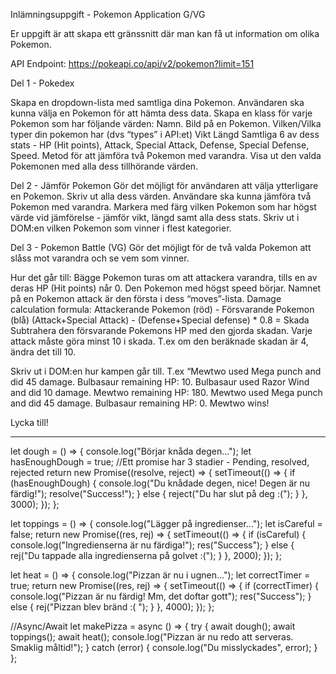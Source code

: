 Inlämningsuppgift - Pokemon Application G/VG

Er uppgift är att skapa ett gränssnitt där man kan få ut information om olika Pokemon.

API Endpoint: https://pokeapi.co/api/v2/pokemon?limit=151

Del 1 - Pokedex

Skapa en dropdown-lista med samtliga dina Pokemon. Användaren ska kunna välja en Pokemon för att hämta dess data.
Skapa en klass för varje Pokemon som har följande värden:
Namn.
Bild på en Pokemon.
Vilken/Vilka typer din pokemon har (dvs “types” i API:et)
Vikt
Längd
Samtliga 6 av dess stats - HP (Hit points), Attack, Special Attack, Defense, Special Defense, Speed.
Metod för att jämföra två Pokemon med varandra.
Visa ut den valda Pokemonen med alla dess tillhörande värden.

Del 2 - Jämför Pokemon
Gör det möjligt för användaren att välja ytterligare en Pokemon. Skriv ut alla dess värden.
Användare ska kunna jämföra två Pokemon med varandra.
Markera med färg vilken Pokemon som har högst värde vid jämförelse - jämför vikt, längd samt alla dess stats. Skriv ut i DOM:en vilken Pokemon som vinner i flest kategorier.

Del 3 - Pokemon Battle (VG)
Gör det möjligt för de två valda Pokemon att slåss mot varandra och se vem som vinner.

Hur det går till:
Bägge Pokemon turas om att attackera varandra, tills en av deras HP (Hit points) når 0.
Den Pokemon med högst speed börjar.
Namnet på en Pokemon attack är den första i dess “moves”-lista.
Damage calculation formula:
Attackerande Pokemon (röd) - Försvarande Pokemon (blå)
(Attack+Special Attack) - (Defense+Special defense) \* 0.8 = Skada
Subtrahera den försvarande Pokemons HP med den gjorda skadan.
Varje attack måste göra minst 10 i skada. T.ex om den beräknade skadan är 4, ändra det till 10.

Skriv ut i DOM:en hur kampen går till.
T.ex “Mewtwo used Mega punch and did 45 damage. Bulbasaur remaining HP: 10.
Bulbasaur used Razor Wind and did 10 damage. Mewtwo remaining HP: 180.
Mewtwo used Mega punch and did 45 damage. Bulbasaur remaining HP: 0. Mewtwo wins!

Lycka till!

---

let dough = () => {
console.log("Börjar knåda degen...");
let hasEnoughDough = true;
//Ett promise har 3 stadier - Pending, resolved, rejected
return new Promise((resolve, reject) => {
setTimeout(() => {
if (hasEnoughDough) {
console.log("Du knådade degen, nice! Degen är nu färdig!");
resolve("Success!");
} else {
reject("Du har slut på deg :(");
}
}, 3000);
});
};

let toppings = () => {
console.log("Lägger på ingredienser...");
let isCareful = false;
return new Promise((res, rej) => {
setTimeout(() => {
if (isCareful) {
console.log("Ingredienserna är nu färdiga!");
res("Success");
} else {
rej("Du tappade alla ingredienserna på golvet :(");
}
}, 2000);
});
};

let heat = () => {
console.log("Pizzan är nu i ugnen...");
let correctTimer = true;
return new Promise((res, rej) => {
setTimeout(() => {
if (correctTimer) {
console.log("Pizzan är nu färdig! Mm, det doftar gott");
res("Success");
} else {
rej("Pizzan blev bränd :( ");
}
}, 4000);
});
};

//Async/Await
let makePizza = async () => {
try {
await dough();
await toppings();
await heat();
console.log("Pizzan är nu redo att serveras. Smaklig måltid!");
} catch (error) {
console.log("Du misslyckades", error);
}
};
